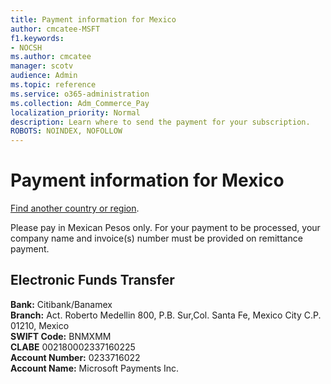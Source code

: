 ```yaml
---
title: Payment information for Mexico
author: cmcatee-MSFT
f1.keywords:
- NOCSH
ms.author: cmcatee
manager: scotv
audience: Admin
ms.topic: reference
ms.service: o365-administration
ms.collection: Adm_Commerce_Pay
localization_priority: Normal
description: Learn where to send the payment for your subscription.
ROBOTS: NOINDEX, NOFOLLOW
---                                
```


# Payment information for Mexico

[Find another country or region](../billing-and-payments/pay-for-your-subscription.md).

Please pay in Mexican Pesos only. For your payment to be processed, your company name and invoice(s) number must be provided on remittance payment.

## Electronic Funds Transfer

**Bank:** Citibank/Banamex  
**Branch:** Act. Roberto Medellin 800, P.B. Sur,Col. Santa Fe, Mexico City C.P. 01210, Mexico  
**SWIFT Code:** BNMXMM  
**CLABE** 002180002337160225  
**Account Number:** 0233716022  
**Account Name:** Microsoft Payments Inc.